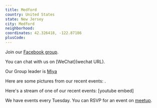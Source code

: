 ```yaml
---
title: Medford
country: United States
state: New Jersey
city: Medford
neighborhood: 
coordinates: 42.326418, -122.87186
plusCode:
---
```

Join our [Facebook group](https://www.facebook.com/groups/free.code.camp.medford.nj).

You can chat with us on [WeChat](wechat URL).

Our Group leader is [Miya](freecodecamp.org/miya)

Here are some pictures from our recent events:
![]().

Here's a stream of one of our recent events:
[youtube embed]

We have events every Tuesday. You can RSVP for an event on [meetup](meetupurl).

